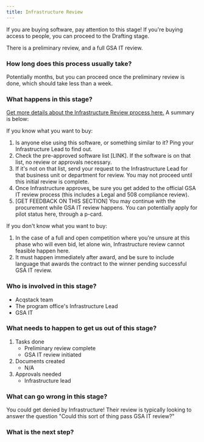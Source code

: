```yaml
---
title: Infrastructure Review
---
```


If you are buying software, pay attention to this stage! If you're buying access to people, you can proceed to the Drafting stage. 

There is a preliminary review, and a full GSA IT review.

### How long does this process usually take?
Potentially months, but you can proceed once the preliminary review is done, which should take less than a week.

### What happens in this stage? 
[Get more details about the Infrastructure Review process here.](https://docs.google.com/document/d/1AUyRggdKWLRcHC3E4ssHE_2tmOaDYTv0ex0lgwbwFSA/edit) A summary is below:

If you know what you want to buy: 

1. Is anyone else using this software, or something similar to it? Ping your Infrastructure Lead to find out.
2. Check the pre-approved software list [LINK]. If the software is on that list, no review or approvals necessary. 
3. If it's not on that list, send your request to the Infrastructure Lead for that business unit or department for review. You may not proceed until this initial review is complete.
4. Once Infrastructure approves, be sure you get added to the official GSA IT review process (this includes a Legal and 508 compliance review).
5. [GET FEEDBACK ON THIS SECTION] You may continue with the procurement while GSA IT review happens. You can potentially apply for pilot status here, through a p-card.

If you don't know what you want to buy: 

1. In the case of a full and open competition where you're unsure at this phase who will even bid, let alone win, Infrastructure review cannot feasible happen here. 
2. It must happen immediately after award, and be sure to include language that awards the contract to the winner pending successful GSA IT review.

### Who is involved in this stage? 

- Acqstack team
- The program office's Infrastructure Lead
- GSA IT

### What needs to happen to get us out of this stage? 

1. Tasks done
	- Preliminary review complete
	- GSA IT review initiated
2. Documents created
	- N/A
3. Approvals needed
	- Infrastructure lead

### What can go wrong in this stage? 

You could get denied by Infrastructure! Their review is typically looking to answer the question "Could this sort of thing pass GSA IT review?" 

### What is the next step?


